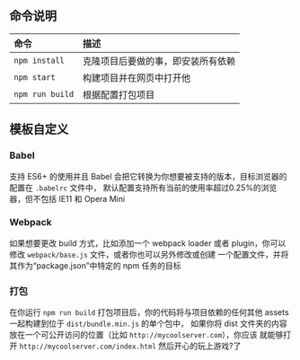 ## 命令说明

|命令|描述|
|:---|:----|
|`npm install`|克隆项目后要做的事，即安装所有依赖|
|`npm start`|构建项目并在网页中打开他|
|`npm run build`|根据配置打包项目|

## 模板自定义

### Babel
支持 ES6+ 的使用并且 Babel 会把它转换为你想要被支持的版本，目标浏览器的配置在 `.babelrc` 文件中，
默认配置支持所有当前的使用率超过0.25%的浏览器，但不包括 IE11 和 Opera Mini

### Webpack
如果想要更改 build 方式，比如添加一个 webpack loader 或者 plugin，你可以修改 `webpack/base.js` 文件，或者你也可以另外修改或创建
一个配置文件，并将其作为“package.json”中特定的 npm 任务的目标

### 打包
在你运行 `npm run build` 打包项目后，你的代码将与项目依赖的任何其他 assets 一起构建到位于 `dist/bundle.min.js` 的单个包中，
如果你将 dist 文件夹的内容放在一个可公开访问的位置（比如 `http://mycoolserver.com`），你应该
就能够打开 `http://mycoolserver.com/index.html` 然后开心的玩上游戏?了